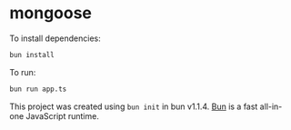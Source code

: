 # mongoose

To install dependencies:

```bash
bun install
```

To run:

```bash
bun run app.ts
```

This project was created using `bun init` in bun v1.1.4. [Bun](https://bun.sh) is a fast all-in-one JavaScript runtime.
